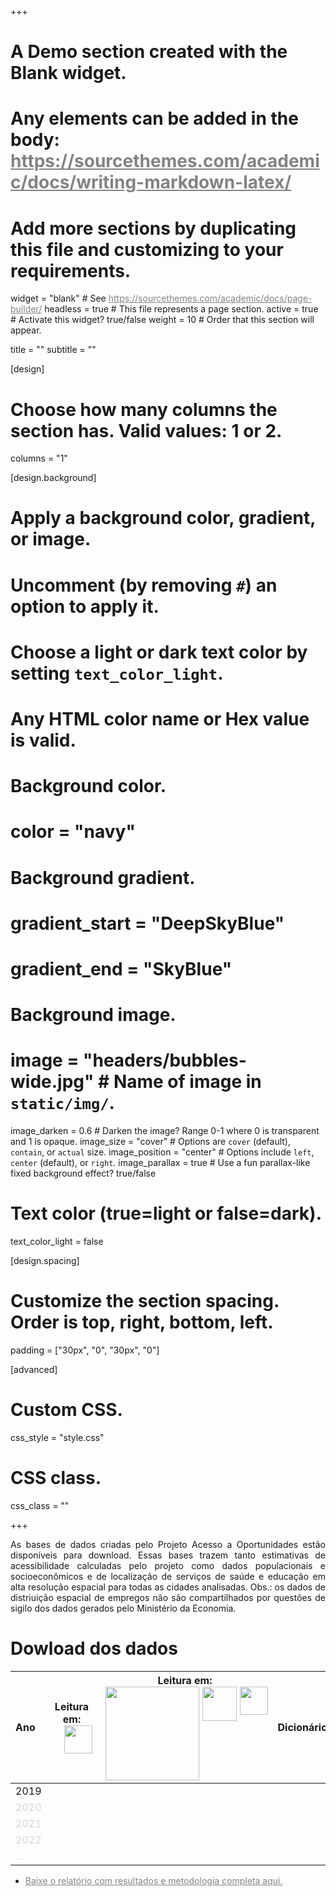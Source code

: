 +++
# A Demo section created with the Blank widget.
# Any elements can be added in the body: https://sourcethemes.com/academic/docs/writing-markdown-latex/
# Add more sections by duplicating this file and customizing to your requirements.

widget = "blank"  # See https://sourcethemes.com/academic/docs/page-builder/
headless = true  # This file represents a page section.
active = true  # Activate this widget? true/false
weight = 10  # Order that this section will appear.

title = ""
subtitle = ""

[design]
  # Choose how many columns the section has. Valid values: 1 or 2.
  columns = "1"

[design.background]
  # Apply a background color, gradient, or image.
  #   Uncomment (by removing `#`) an option to apply it.
  #   Choose a light or dark text color by setting `text_color_light`.
  #   Any HTML color name or Hex value is valid.

  # Background color.
  # color = "navy"
  
  # Background gradient.
  # gradient_start = "DeepSkyBlue"
  # gradient_end = "SkyBlue"
  
  # Background image.
  # image = "headers/bubbles-wide.jpg"  # Name of image in `static/img/`.
  image_darken = 0.6  # Darken the image? Range 0-1 where 0 is transparent and 1 is opaque.
  image_size = "cover"  #  Options are `cover` (default), `contain`, or `actual` size.
  image_position = "center"  # Options include `left`, `center` (default), or `right`.
  image_parallax = true  # Use a fun parallax-like fixed background effect? true/false

  # Text color (true=light or false=dark).
  text_color_light = false

[design.spacing]
  # Customize the section spacing. Order is top, right, bottom, left.
  padding = ["30px", "0", "30px", "0"]


  
[advanced]
 # Custom CSS. 
 css_style = "style.css"
 
 # CSS class.
 css_class = ""
 

+++
<p align="justify">
As bases de dados criadas pelo Projeto Acesso a Oportunidades estão disponíveis para download. Essas bases trazem tanto estimativas de acessibilidade calculadas pelo projeto como dados populacionais e socioeconômicos e de localização de serviços de saúde e educação em alta resolução espacial para todas as cidades analisadas. Obs.: os dados de distriuição espacial de empregos não são compartilhados por questões de sigilo dos dados gerados pelo Ministério da Economia.
</p> 



# Dowload dos dados


| Ano | <div style="text-align: center;"><div style="display: inline-block; text-align: center;">Leitura em:<br/> <div style="display:flex"><div style="flex:1;padding-left:20px;"><img src="/img/logos/rstudio_logo.png" width="45" align="center"><br/> </div> | <div style="text-align: center;"> <div style="display: inline-block; text-align: center;"> Leitura em: <br/> <div style="display:flex">     <div style="flex:1;padding-left:5px;">          <img src="/img/logos/python_logo.png" width="150" align="center"  /> </div>      <div style="flex:1;padding-left:5px;">           <img src="/img/logos/arcgis_logo.png" width="55" align="center"  />      </div>          <div style="flex:1;padding-left:5px;">           <img src="/img/logos/qgis_logo3.png" width="45" align="center"  />      </div> </div> |  <div style="text-align: center;"> Dicionário |  <div style="text-align: center;"> Código |
| :------------- | :-------------: | :-------------: | :-------------: | :-------------: |
| 2019  |  <a href="http://www.ipea.gov.br/"><i class="fas fa-download" style="font-size: 1em;"></i></a>  | <a href="http://www.ipea.gov.br/"><i class="fas fa-download" style="font-size: 1em;"></i></a> | <a href="http://www.ipea.gov.br/"><i class="fas fa-download" style="font-size: 1em;"></i></a> | <a href="https://github.com/ipeaGIT/acesso_oport"><i class="fab fa-github" style="font-size: 1.5em;"></i> </a> |
|  <a style="color: gray; opacity: 0.30;">2020</a> |   |   |   |   |
|  <a style="color: gray; opacity: 0.30;">2021</a> |   |   |   |   |
|  <a style="color: gray; opacity: 0.30;">2022</a>  |   |   |   |   |
|  <img width=500/> <a style="color: gray; opacity: 0.30;">...</a>  |  <img width=200/> |  <img width=200/> |  <img width=200/> | <img width=200/>   |


  
 - <a href="publication/2019_td2535/">Baixe o relatório com resultados e metodologia completa aqui.</a>
 
 

<!-- Color of Hyperlinks on this page -->
 <style>a { color: #838383; } /* CSS link color */</style>  


 <!-- Tabela de testes para formatacao
 
|  <div style="text-align: center;"> <div style="display: inline-block; text-align: center;"> Leitura em: <br/>  <br /> <div style="display:flex">  <div style="flex:1;padding-left:10px;">  <img src="/img/logos/python_logo.png" width="100" align="center" >     <img src="/img/logos/qgis_logo.png" width="100" align="center" > </div>     <div style="flex:1;padding-left:5px;">    <img src="/img/logos/arcgis_logo.png" width="80" align="center" >     <img src="/img/logos/rstudio_logo.png" width="70" align="center" >   </div> </div>  </div> </div> |
| -------------: |
| a |
| <div style="text-align: center; width:400px"> |
|a |


-->
